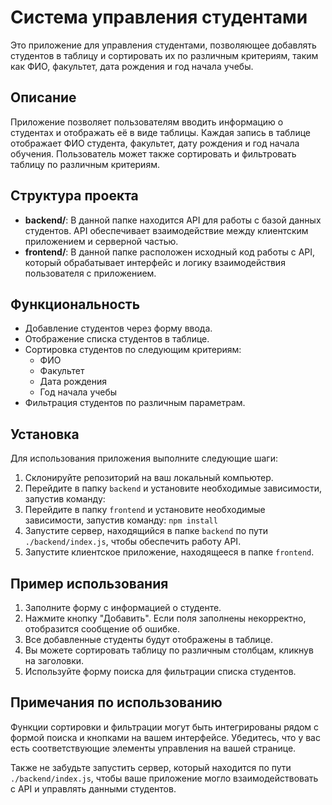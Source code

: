 # Система управления студентами

Это приложение для управления студентами, позволяющее добавлять студентов в таблицу и сортировать их по различным критериям, таким как ФИО, факультет, дата рождения и год начала учебы.

## Описание

Приложение позволяет пользователям вводить информацию о студентах и отображать её в виде таблицы. Каждая запись в таблице отображает ФИО студента, факультет, дату рождения и год начала обучения. Пользователь может также сортировать и фильтровать таблицу по различным критериям.

## Структура проекта

- **backend/**: В данной папке находится API для работы с базой данных студентов. API обеспечивает взаимодействие между клиентским приложением и серверной частью.
- **frontend/**: В данной папке расположен исходный код работы с API, который обрабатывает интерфейс и логику взаимодействия пользователя с приложением.

## Функциональность

- Добавление студентов через форму ввода.
- Отображение списка студентов в таблице.
- Сортировка студентов по следующим критериям:
  - ФИО
  - Факультет
  - Дата рождения
  - Год начала учебы
- Фильтрация студентов по различным параметрам.

## Установка

Для использования приложения выполните следующие шаги:

1. Склонируйте репозиторий на ваш локальный компьютер.
2. Перейдите в папку `backend` и установите необходимые зависимости, запустив команду:
3. Перейдите в папку `frontend` и установите необходимые зависимости, запустив команду: `npm install`
4. Запустите сервер, находящийся в папке `backend` по пути `./backend/index.js`, чтобы обеспечить работу API.
5. Запустите клиентское приложение, находящееся в папке `frontend`.

## Пример использования

1. Заполните форму с информацией о студенте.
2. Нажмите кнопку "Добавить". Если поля заполнены некорректно, отобразится сообщение об ошибке.
3. Все добавленные студенты будут отображены в таблице.
4. Вы можете сортировать таблицу по различным столбцам, кликнув на заголовки.
5. Используйте форму поиска для фильтрации списка студентов.

## Примечания по использованию

Функции сортировки и фильтрации могут быть интегрированы рядом с формой поиска и кнопками на вашем интерфейсе. Убедитесь, что у вас есть соответствующие элементы управления на вашей странице.

Также не забудьте запустить сервер, который находится по пути `./backend/index.js`, чтобы ваше приложение могло взаимодействовать с API и управлять данными студентов.
